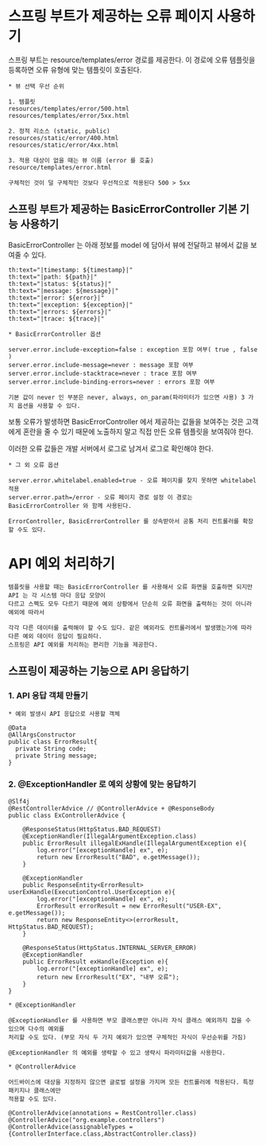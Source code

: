 # 스프링 부트가 제공하는 오류 페이지 사용하기

스프링 부트는 resource/templates/error 경로를 제공한다. 이 경로에 오류 템플릿을 등록하면 오류 유형에 맞는 템플릿이 호출된다.

```
* 뷰 선택 우선 순위

1. 템플릿
resources/templates/error/500.html
resources/templates/error/5xx.html

2. 정적 리소스 (static, public)
resources/static/error/400.html
resources/static/error/4xx.html

3. 적용 대상이 없을 때는 뷰 이름 (error 를 호출)
resource/templates/error.html

구체적인 것이 덜 구체적인 것보다 우선적으로 적용된다 500 > 5xx
```

## 스프링 부트가 제공하는 BasicErrorController 기본 기능 사용하기 

BasicErrorController 는 아래 정보를 model 에 담아서 뷰에 전달하고 뷰에서 값을 보여줄 수 있다.

```
th:text="|timestamp: ${timestamp}|"
th:text="|path: ${path}|"
th:text="|status: ${status}|"
th:text="|message: ${message}|"
th:text="|error: ${error}|"
th:text="|exception: ${exception}|"
th:text="|errors: ${errors}|"
th:text="|trace: ${trace}|"
```
```
* BasicErrorController 옵션

server.error.include-exception=false : exception 포함 여부( true , false )
server.error.include-message=never : message 포함 여부
server.error.include-stacktrace=never : trace 포함 여부
server.error.include-binding-errors=never : errors 포함 여부

기본 값이 never 인 부분은 never, always, on_param(파라미터가 있으면 사용) 3 가지 옵션을 사용할 수 있다.
```

보통 오류가 발생하면 BasicErrorController 에서 제공하는 값들을 보여주는 것은 고객에게 혼란을 줄 수 있기 때문에 노출하지 말고 직접 만든 오류 템플릿을 보여줘야 한다.

이러한 오류 값들은 개발 서버에서 로그로 남겨서 로그로 확인해야 한다.

```
* 그 외 오류 옵션 

server.error.whitelabel.enabled=true - 오류 페이지를 찾지 못하면 whitelabel 적용
server.error.path=/error - 오류 페이지 경로 설정 이 경로는 BasicErrorController 와 함께 사용된다.

ErrorController, BasicErrorController 를 상속받아서 공통 처리 컨트롤러를 확장할 수도 있다.  
```

# API 예외 처리하기
```
템플릿을 사용할 때는 BasicErrorController 를 사용해서 오류 화면을 호출하면 되지만 API 는 각 시스템 마다 응답 모양이
다르고 스펙도 모두 다르기 때문에 예외 상황에서 단순히 오류 화면을 출력하는 것이 아니라 예외에 따라서

각각 다른 데이터를 출력해야 할 수도 있다. 같은 예외라도 컨트롤러에서 발생했는가에 따라 다른 예외 데이터 응답이 필요하다.
스프링은 API 예외를 처리하는 편리한 기능을 제공한다.
```
## 스프링이 제공하는 기능으로 API 응답하기 

### 1. API 응답 객체 만들기 
```
* 예외 발생시 API 응답으로 사용할 객체

@Data
@AllArgsConstructor
public class ErrorResult{
  private String code;
  private String message;
}
```
### 2. @ExceptionHandler 로 예외 상황에 맞는 응답하기
```
@Slf4j
@RestControllerAdvice // @ControllerAdvice + @ResponseBody
public class ExControllerAdvice {

    @ResponseStatus(HttpStatus.BAD_REQUEST)
    @ExceptionHandler(IllegalArgumentException.class)
    public ErrorResult illegalExHandle(IllegalArgumentException e){
        log.error("[exceptionHandle] ex", e);
        return new ErrorResult("BAD", e.getMessage());
    }

    @ExceptionHandler
    public ResponseEntity<ErrorResult> userExHandle(ExecutionControl.UserException e){
        log.error("[exceptionHandle] ex", e);
        ErrorResult errorResult = new ErrorResult("USER-EX", e.getMessage());
        return new ResponseEntity<>(errorResult, HttpStatus.BAD_REQUEST);
    }

    @ResponseStatus(HttpStatus.INTERNAL_SERVER_ERROR)
    @ExceptionHandler
    public ErrorResult exHandle(Exception e){
        log.error("[exceptionHandle] ex", e);
        return new ErrorResult("EX", "내부 오류");
    }
}
```
```
* @ExceptionHandler

@ExceptionHandler 를 사용하면 부모 클래스뿐만 아니라 자식 클래스 예외까지 잡을 수 있으며 다수의 예외를
처리할 수도 있다. (부모 자식 두 가지 예외가 있으면 구체적인 자식이 우선순위를 가짐)

@ExceptionHandler 의 예외를 생략할 수 있고 생략시 파라미터값을 사용한다.
```
```
* @ControllerAdvice

어드바이스에 대상을 지정하지 않으면 글로벌 설정을 가지며 모든 컨트롤러에 적용된다. 특정 패키지나 클래스에만
적용할 수도 있다.

@ControllerAdvice(annotations = RestController.class)
@ControllerAdvice("org.example.controllers")
@ControllerAdvice(assignableTypes = {ControllerInterface.class,AbstractController.class})
```
















